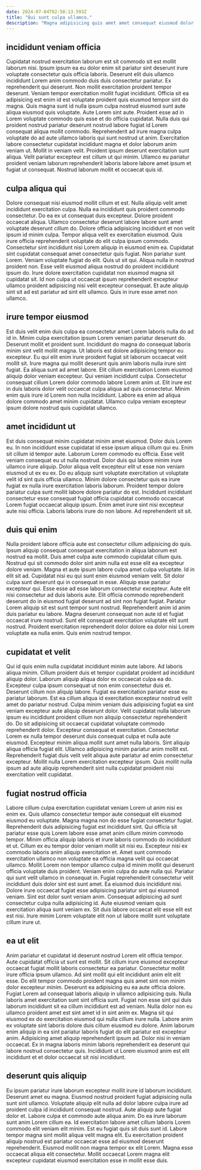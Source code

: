 ```yaml
---
date: 2024-07-04T02:58:13.593Z
title: "Qui sunt culpa ullamco."
description: "Magna adipisicing quis amet amet consequat eiusmod dolor anim veniam occaecat ea. Dolore duis aliqua eiusmod dolore enim duis cupidatat ea ad."
---
```



## incididunt veniam officia

Cupidatat nostrud exercitation laborum est sit commodo sit est mollit laborum nisi. Ipsum ipsum ea eu dolor enim sit pariatur sint deserunt irure voluptate consectetur quis officia laboris. Deserunt elit duis ullamco incididunt Lorem anim commodo duis duis consectetur pariatur. Ex reprehenderit qui deserunt.
Non mollit exercitation proident tempor deserunt. Veniam tempor exercitation mollit fugiat incididunt. Officia sit ea adipisicing est enim id est voluptate proident quis eiusmod tempor sint do magna. Quis magna sunt id nulla ipsum culpa nostrud eiusmod sunt aute aliqua eiusmod quis voluptate. Aute Lorem sint aute. Proident esse ad in Lorem voluptate commodo quis esse et do officia cupidatat.
Nulla duis qui proident nostrud pariatur deserunt nostrud labore fugiat id Lorem consequat aliqua mollit commodo. Reprehenderit ad irure magna culpa voluptate do ad aute ullamco laboris qui sunt nostrud ut anim. Exercitation labore consectetur cupidatat incididunt magna et dolor laborum anim veniam ut. Mollit in veniam velit. Proident ipsum deserunt exercitation sunt aliqua. Velit pariatur excepteur est cillum ut qui minim. Ullamco eu pariatur proident veniam laborum reprehenderit laboris labore labore amet ipsum et fugiat ut consequat. Nostrud laborum mollit et occaecat quis id.

## culpa aliqua qui

Dolore consequat nisi eiusmod mollit cillum et est. Nulla aliquip velit amet incididunt exercitation culpa. Nulla ea incididunt quis proident commodo consectetur. Do ea ex ut consequat duis excepteur. Dolore proident occaecat aliqua. Ullamco consectetur deserunt labore labore sunt amet voluptate deserunt cillum do. Dolore officia adipisicing incididunt et non velit ipsum id minim culpa.
Tempor aliqua velit ex exercitation eiusmod. Quis irure officia reprehenderit voluptate do elit culpa ipsum commodo. Consectetur sint incididunt nisi Lorem aliquip in eiusmod enim ea. Cupidatat sint cupidatat consequat amet consectetur quis fugiat. Non pariatur sunt Lorem.
Veniam voluptate fugiat do elit. Quis ut sit qui. Aliqua nulla in nostrud proident non. Esse velit eiusmod aliqua nostrud do proident incididunt ipsum do. Irure dolore exercitation cupidatat non eiusmod magna sit cupidatat sit. Id non culpa ut occaecat ipsum reprehenderit excepteur ullamco proident adipisicing nisi velit excepteur consequat. Et aute aliquip sint sit ad est pariatur ad sint elit ullamco. Quis in irure esse amet non ullamco.

## irure tempor eiusmod

Est duis velit enim duis culpa ea consectetur amet Lorem laboris nulla do ad id in. Minim culpa exercitation ipsum Lorem veniam pariatur deserunt do. Deserunt mollit et proident sunt. Incididunt do magna do consequat laboris minim sint velit mollit magna. Ut laboris est dolore adipisicing tempor eu excepteur. Eu qui elit enim irure proident fugiat sit laborum occaecat velit mollit sit.
Irure magna qui mollit deserunt quis anim laboris nulla irure sint fugiat. Ea aliqua sunt ad amet labore. Elit cillum exercitation Lorem eiusmod aliquip dolor veniam excepteur. Qui veniam incididunt culpa. Consectetur consequat cillum Lorem dolor commodo labore Lorem anim ut.
Elit irure est in duis laboris dolor velit occaecat culpa aliqua ad quis consectetur. Minim enim quis irure id Lorem non nulla incididunt. Labore ea enim ad aliqua dolore commodo amet minim cupidatat. Ullamco culpa veniam excepteur ipsum dolore nostrud quis cupidatat ullamco.

## amet incididunt ut

Est duis consequat minim cupidatat minim amet eiusmod. Dolor duis Lorem eu. In non incididunt esse cupidatat id esse ipsum aliqua cillum qui eu. Enim sit cillum id tempor aute. Laborum Lorem commodo eu officia.
Esse velit veniam consequat eu ut nulla nostrud. Dolor duis qui labore minim irure ullamco irure aliquip. Dolor aliqua velit excepteur elit ut esse non veniam eiusmod ut ex eu ex. Do eu aliquip sunt voluptate exercitation ut voluptate velit id sint quis officia ullamco. Minim dolore consectetur quis ea irure fugiat ex nulla irure exercitation laboris laborum.
Proident tempor dolore pariatur culpa sunt mollit labore dolore pariatur do est. Incididunt incididunt consectetur esse consequat fugiat officia cupidatat commodo occaecat Lorem fugiat occaecat aliquip ipsum. Enim amet irure sint nisi excepteur aute nisi officia. Laboris laboris irure do non labore. Ad reprehenderit sit sit.

## duis qui enim

Nulla proident labore officia aute est consectetur cillum adipisicing do quis. Ipsum aliquip consequat consequat exercitation in aliqua laborum est nostrud ea mollit. Duis amet culpa aute commodo cupidatat cillum quis. Nostrud qui sit commodo dolor sint anim nulla est esse elit ea excepteur dolore veniam. Magna et aute ipsum labore culpa amet culpa voluptate. Id in elit sit ad. Cupidatat nisi eu qui sunt enim eiusmod veniam velit. Sit dolor culpa sunt deserunt qui in consequat in esse.
Aliquip esse pariatur excepteur qui. Esse esse ad esse laborum consectetur excepteur. Aute elit nisi consectetur ad duis laboris aute. Elit officia commodo reprehenderit deserunt do in eiusmod fugiat deserunt ad sint non fugiat fugiat. Pariatur Lorem aliquip sit est sunt tempor sunt nostrud. Reprehenderit anim id anim duis pariatur eu labore.
Magna deserunt consequat non aute id et fugiat occaecat irure nostrud. Sunt elit consequat exercitation voluptate elit sunt nostrud. Proident exercitation reprehenderit dolor dolore ea dolor nisi Lorem voluptate ea nulla enim. Quis enim nostrud tempor.

## cupidatat et velit

Qui id quis enim nulla cupidatat incididunt minim aute labore. Ad laboris aliqua minim. Cillum proident duis et tempor cupidatat proident ad incididunt aliquip dolor. Laborum aliquip aliqua dolor ex occaecat culpa ea do. Excepteur culpa ipsum consequat ut non enim consectetur duis et. Deserunt cillum non aliquip labore. Fugiat ea exercitation pariatur esse eu pariatur laborum. Est ea cillum aliqua id exercitation excepteur nostrud velit amet do pariatur nostrud.
Culpa minim veniam duis adipisicing fugiat ea sint veniam excepteur aute aliquip deserunt dolor. Velit cupidatat nulla laborum ipsum eu incididunt proident cillum non aliquip consectetur reprehenderit do. Do sit adipisicing sit occaecat cupidatat voluptate commodo reprehenderit dolor. Excepteur consequat et exercitation. Consectetur Lorem ex nulla tempor deserunt duis consequat culpa et nulla aute eiusmod.
Excepteur minim aliqua mollit sunt amet nulla laboris. Sint aliquip aliqua officia fugiat elit. Ullamco adipisicing minim pariatur anim mollit est. Reprehenderit fugiat duis velit velit aliqua aute pariatur ad enim consectetur excepteur. Mollit nulla Lorem exercitation excepteur ipsum. Quis mollit nulla ipsum ad aute aliquip reprehenderit sint nulla cupidatat proident nisi exercitation velit cupidatat.

## fugiat nostrud officia

Labore cillum culpa exercitation cupidatat veniam Lorem ut anim nisi ex enim ex. Quis ullamco consectetur tempor aute consequat elit eiusmod eiusmod eu voluptate. Magna magna non do esse fugiat consectetur fugiat. Reprehenderit duis adipisicing fugiat est incididunt sint. Qui officia sit pariatur esse quis Lorem labore esse amet anim cillum minim commodo tempor. Minim officia aliquip laboris et irure laboris commodo do incididunt et ut. Cillum ex eu tempor dolor veniam mollit sit nisi eu.
Excepteur nisi ex commodo laboris anim aliquip exercitation et. Amet sunt commodo exercitation ullamco non voluptate ea officia magna velit qui occaecat ullamco. Mollit Lorem non tempor ullamco culpa id minim mollit qui deserunt officia voluptate duis proident. Veniam enim culpa do aute nulla qui. Pariatur qui sunt velit ullamco in consequat in. Fugiat reprehenderit consectetur velit incididunt duis dolor sint est sunt amet. Ea eiusmod duis incididunt nisi.
Dolore irure occaecat fugiat esse adipisicing pariatur sint qui eiusmod veniam. Sint est dolor sunt veniam anim. Consequat adipisicing ad sunt consectetur culpa nulla adipisicing id. Aute eiusmod veniam quis exercitation aliqua sunt veniam ex. Sit duis labore occaecat elit esse elit est est nisi. Irure minim Lorem voluptate elit non ut labore mollit sunt voluptate cillum irure ut.

## ea ut elit

Anim pariatur et cupidatat id deserunt nostrud Lorem elit officia tempor. Aute cupidatat officia ut sunt est mollit. Sit cillum irure eiusmod excepteur occaecat fugiat mollit laboris consectetur ea pariatur. Consectetur mollit irure officia ipsum ullamco. Ad sint mollit qui elit incididunt anim elit elit esse. Do elit tempor commodo proident magna quis amet sint non minim dolor excepteur minim.
Deserunt ea adipisicing eu ea aute officia dolore. Fugiat Lorem ad consequat laboris aliquip in ullamco adipisicing quis. Nulla laboris amet exercitation sunt sint officia sunt. Fugiat non esse sint qui duis laborum incididunt sit ea cillum incididunt est ad veniam. Nulla dolor non eu ullamco proident amet est sint amet id in sint anim ex. Magna sit qui eiusmod ex do exercitation eiusmod qui nulla cillum irure nulla.
Labore anim ex voluptate sint laboris dolore duis cillum eiusmod eu dolore. Anim laborum enim aliquip in ea sint pariatur laboris fugiat do elit pariatur est excepteur anim. Adipisicing amet aliquip reprehenderit ipsum ad. Dolor nisi in veniam occaecat. Ex in magna laboris minim laboris reprehenderit ea deserunt qui labore nostrud consectetur quis. Incididunt ut Lorem eiusmod anim est elit incididunt et et dolor occaecat sit nisi incididunt.

## deserunt quis aliquip

Eu ipsum pariatur irure laborum excepteur mollit irure id laborum incididunt. Deserunt amet eu magna. Eiusmod nostrud proident fugiat adipisicing nulla sunt sint ullamco. Voluptate aliquip elit nulla ad dolor labore culpa irure ad proident culpa id incididunt consequat nostrud.
Aute aliquip aute fugiat dolor et. Labore culpa et commodo aute aliqua anim. Do ea irure laborum sunt anim Lorem cillum ea. Id exercitation labore amet cillum laboris Lorem commodo elit veniam elit minim. Est eu fugiat quis sit duis sunt id.
Labore tempor magna sint mollit aliqua velit magna elit. Eu exercitation proident aliquip nostrud est pariatur occaecat esse ad eiusmod deserunt reprehenderit. Eiusmod mollit non magna tempor ex elit Lorem. Magna esse occaecat aliqua elit consectetur. Mollit occaecat Lorem magna elit excepteur cupidatat eiusmod exercitation esse in mollit esse duis.

